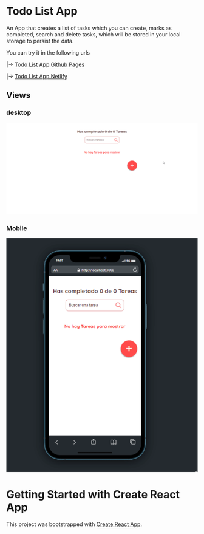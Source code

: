 # Todo List App

An App that creates a list of tasks which you can create, marks as completed, search and delete tasks, which will be stored in your local storage to persist the data.

You can try it in the following urls

|-> [Todo List App Github Pages](https://klich-todolist.netlify.app/)

|-> [Todo List App Netlify](https://klich1984.github.io/todo-list-react)

## Views

### desktop

![Gif](./assets/Desktop.gif)

### Mobile

![Gif](./assets/Mobile.gif)

# Getting Started with Create React App

This project was bootstrapped with [Create React App](https://github.com/facebook/create-react-app).
